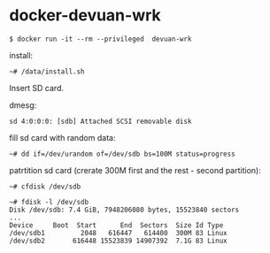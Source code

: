 # docker-devuan-wrk

```
$ docker run -it --rm --privileged  devuan-wrk
```

install:
```
~# /data/install.sh
```

Insert SD card.

dmesg:
```
sd 4:0:0:0: [sdb] Attached SCSI removable disk
```

fill sd card with random data:
```
~# dd if=/dev/urandom of=/dev/sdb bs=100M status=progress
```

patrtition sd card (crerate 300M first and the rest - second partition):
```
~# cfdisk /dev/sdb

~# fdisk -l /dev/sdb
Disk /dev/sdb: 7.4 GiB, 7948206080 bytes, 15523840 sectors
...
Device     Boot  Start      End  Sectors  Size Id Type
/dev/sdb1         2048   616447   614400  300M 83 Linux
/dev/sdb2       616448 15523839 14907392  7.1G 83 Linux
```

